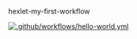 hexlet-my-first-workflow

[![.github/workflows/hello-world.yml](https://github.com/Spring-Silver-Bird/hexlet-my-first-workflow/actions/workflows/hello-world.yml/badge.svg)](https://github.com/Spring-Silver-Bird/hexlet-my-first-workflow/actions/workflows/hello-world.yml)